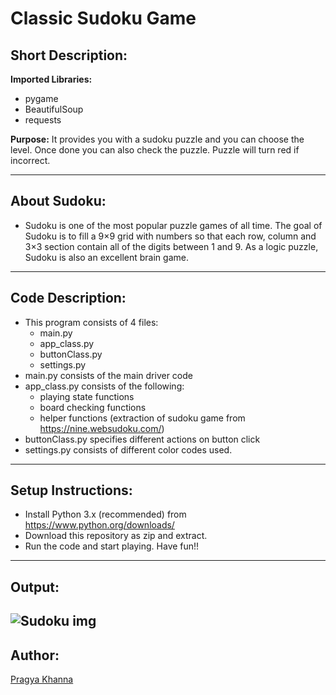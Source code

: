# Classic Sudoku Game
## Short Description:
**Imported Libraries:**
- pygame
- BeautifulSoup
- requests


**Purpose:**
It provides you with a sudoku puzzle and you can choose the level. Once done you can also check the puzzle. Puzzle will turn red if incorrect.

------------

## About Sudoku: 
- Sudoku is one of the most popular puzzle games of all time. The goal of Sudoku is to fill a 9×9 grid with numbers so that each row, column and 3×3 section contain all of the digits between 1 and 9. As a logic puzzle, Sudoku is also an excellent brain game. 

------------

## Code Description:
- This program consists of 4 files:
  - main.py
  - app_class.py
  - buttonClass.py
  - settings.py
- main.py consists of the main driver code
- app_class.py consists of the following:
  - playing state functions
  - board checking functions
  - helper functions (extraction of sudoku game from https://nine.websudoku.com/)
- buttonClass.py specifies different actions on button click
- settings.py consists of different color codes used.
------------
## Setup Instructions:
- Install Python 3.x (recommended) from https://www.python.org/downloads/
- Download this repository as zip and extract.
- Run the code and start playing.
Have fun!!
------------
## Output:
![Sudoku img](https://github.com/pragyakhanna11/Awesome_Python_Scripts/blob/main/PyGamesScripts/Sudoku/Images/sudoku.jpeg)
------------

## Author:
[Pragya Khanna](https://github.com/pragyakhanna11)
